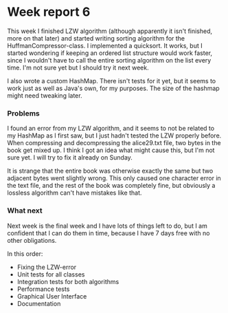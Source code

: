 # Week report 6

This week I finished LZW algorithm (although apparently it isn't finished, more on that later) and started writing sorting algorithm for the HuffmanCompressor-class. I implemented a quicksort. It works, but I started wondering if keeping an ordered list structure would work faster, since I wouldn't have to call the entire sorting algorithm on the list every time. I'm not sure yet but I should try it next week.

I also wrote a custom HashMap. There isn't tests for it yet, but it seems to work just as well as Java's own, for my purposes. The size of the hashmap might need tweaking later.

### Problems

I found an error from my LZW algorithm, and it seems to not be related to my HashMap as I first saw, but I just hadn't tested the LZW properly before. When compressing and decompressing the alice29.txt file, two bytes in the book get mixed up. I think I got an idea what might cause this, but I'm not sure yet. I will try to fix it already on Sunday.

It is strange that the entire book was otherwise exactly the same but two adjacent bytes went slightly wrong. This only caused one character error in the text file, and the rest of the book was completely fine, but obviously a lossless algorithm can't have mistakes like that.

### What next

Next week is the final week and I have lots of things left to do, but I am confident that I can do them in time, because I have 7 days free with no other obligations.

In this order:
+ Fixing the LZW-error
+ Unit tests for all classes
+ Integration tests for both algorithms
+ Performance tests
+ Graphical User Interface
+ Documentation

